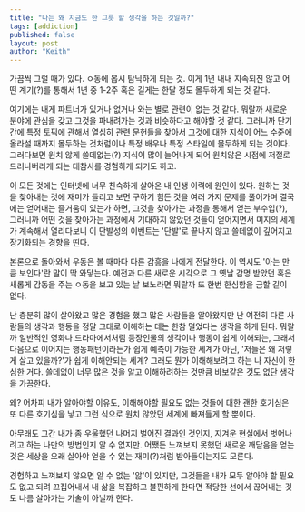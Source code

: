 ```yaml
---
title: "나는 왜 지금도 한 그릇 할 생각을 하는 것일까?"
tags: [addiction]
published: false
layout: post
author: "Keith"
---
```


가끔씩 그럴 때가 있다. ㅇ동에 몹시 탐닉하게 되는 것. 이게 1년 내내 지속되진 않고 어떤 계기(?)를 통해서 1년 중 1-2주 혹은 길게는 한달 정도 몰두하게 되는 것 같다. 

여기에는 내게 파트너가 있거나 없거나 와는 별로 관련이 없는 것 같다. 뭐랄까 새로운 분야에 관심을 갖고 그것을 파내려가는 것과 비슷하다고 해야할 것 같다. 그러니까 단기간에 특정 토픽에 관해서 열심히 관련 문헌들을 찾아서 그것에 대한 지식이 어느 수준에 올라설 때까지 몰두하는 것처럼이나 특정 배우나 특정 스타일에 몰두하게 되는 것이다. 그러다보면 원치 않게 쓸데없는(?) 지식이 많이 늘어나게 되어 원치않은 시점에 저절로 드러나버리게 되는 대참사를 경험하게 되기도 하고.

이 모든 것에는 인터넷에 너무 친숙하게 살아온 내 인생 이력에 원인이 있다. 원하는 것을 찾아내는 것에 재미가 들리고 보면 구하기 힘든 것을 여러 가지 문제를 풀어가며 결국에는 얻어내는 즐거움이 있는가 하면, 그것을 찾아가는 과정을 통해서 얻는 부수입(?), 그러니까 어떤 것을 찾아가는 과정에서 기대하지 않았던 것들이 얻어지면서 미지의 세계가 계속해서 열리다보니 이 단발성의 이벤트는 '단발'로 끝나지 않고 쓸데없이 깊어지고 장기화되는 경향을 띤다.

본론으로 돌아와서 우동은 볼 때마다 다른 감흥을 나에게 전달한다. 이 역시도 '아는 만큼 보인다'란 말이 딱 와닿는다. 예전과 다른 새로운 시각으로 그 옛날 감명 받았던 혹은 새롭게 감동을 주는 ㅇ동을 보고 있는 날 보노라면 뭐랄까 또 한번 한심함을 금할 길이 없다.

난 충분히 많이 살아왔고 많은 경험을 했고 많은 사람들을 알아왔지만 난 여전히 다른 사람들의 생각과 행동을 정말 그대로 이해하는 데는 한참 멀었다는 생각을 하게 된다. 뭐랄까 일반적인 영화나 드라마에서처럼 등장인물의 생각이나 행동이 쉽게 이해되는, 그래서 다음으로 이어지는 행동패턴이라든가 쉽게 예측이 가능한 세계가 아닌, '저들은 왜 저렇게 살고 있을까?'가 쉽게 이해안되는 세계? 그래도 뭔가 이해해보려고 하는 나 자신이 한심한 거다. 쓸데없이 너무 많은 것을 알고 이해하려하는 것만큼 바보같은 것도 없단 생각을 가끔한다.

왜? 어차피 내가 알아야할 이유도, 이해해야할 필요도 없는 것들에 대한 괜한 호기심은 또 다른 호기심을 낳고 그런 식으로 원치 않았던 세계에 빠져들게 할 뿐이다. 

아무래도 그간 내가 좀 우울했던 나머지 벌어진 결과인 것인지, 지겨운 현실에서 벗어나려고 하는 나만의 방법인지 알 수 없지만. 어쨌든 느껴보지 못했던 새로운 깨닫음을 얻는 것은 세상을 오래 살아야 얻을 수 있는 재미(?)처럼 받아들이는지도 모른다. 

경험하고 느껴보지 않으면 알 수 없는 '앎'이 있지만, 그것들을 내가 모두 알아야 할 필요도 없고 되려 끄집어내서 내 삶을 복잡하고 불편하게 한다면 적당한 선에서 끊어내는 것도 나름 살아가는 기술이 아닐까 한다.